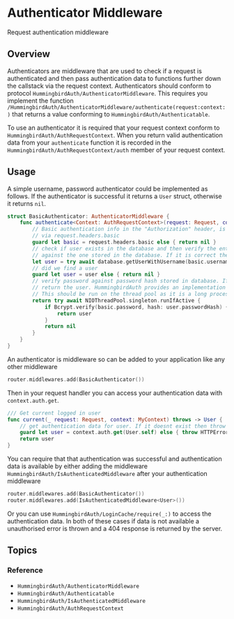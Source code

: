 # Authenticator Middleware

Request authentication middleware

## Overview

Authenticators are middleware that are used to check if a request is authenticated and then pass authentication data to functions further down the callstack via the request context. Authenticators should conform to protocol ``HummingbirdAuth/AuthenticatorMiddleware``. This requires you implement the function ``/HummingbirdAuth/AuthenticatorMiddleware/authenticate(request:context:)`` that returns a value conforming to ``HummingbirdAuth/Authenticatable``.

To use an authenticator it is required that your request context conform to ``HummingbirdAuth/AuthRequestContext``. When you return valid authentication data from your `authenticate` function it is recorded in the ``HummingbirdAuth/AuthRequestContext/auth`` member of your request context.

## Usage

A simple username, password authenticator could be implemented as follows. If the authenticator is successful it returns a `User` struct, otherwise it returns `nil`.

```swift
struct BasicAuthenticator: AuthenticatorMiddleware {
    func authenticate<Context: AuthRequestContext>(request: Request, context: Context) async throws -> User? {
        // Basic authentication info in the "Authorization" header, is accessible
        // via request.headers.basic
        guard let basic = request.headers.basic else { return nil }
        // check if user exists in the database and then verify the entered password
        // against the one stored in the database. If it is correct then login in user
        let user = try await database.getUserWithUsername(basic.username)
        // did we find a user
        guard let user = user else { return nil }
        // verify password against password hash stored in database. If valid
        // return the user. HummingbirdAuth provides an implementation of Bcrypt
        // This should be run on the thread pool as it is a long process.
        return try await NIOThreadPool.singleton.runIfActive {
            if Bcrypt.verify(basic.password, hash: user.passwordHash) {
                return user
            }
            return nil
        }
    }
}
```
An authenticator is middleware so can be added to your application like any other middleware

```swift
router.middlewares.add(BasicAuthenticator())
```

Then in your request handler you can access your authentication data with `context.auth.get`.

```swift
/// Get current logged in user
func current(_ request: Request, context: MyContext) throws -> User {
    // get authentication data for user. If it doesnt exist then throw unauthorized error
    guard let user = context.auth.get(User.self) else { throw HTTPError(.unauthorized) }
    return user
}
```

You can require that that authentication was successful and authentication data is available by either adding the middleware ``HummingbirdAuth/IsAuthenticatedMiddleware`` after your authentication middleware

```swift
router.middlewares.add(BasicAuthenticator())
router.middlewares.add(IsAuthenticatedMiddleware<User>())
```

Or you can use ``HummingbirdAuth/LoginCache/require(_:)`` to access the authentication data. In both of these cases if data is not available a unauthorised error is thrown and a 404 response is returned by the server.

## Topics

### Reference

- ``HummingbirdAuth/AuthenticatorMiddleware``
- ``HummingbirdAuth/Authenticatable``
- ``HummingbirdAuth/IsAuthenticatedMiddleware``
- ``HummingbirdAuth/AuthRequestContext``